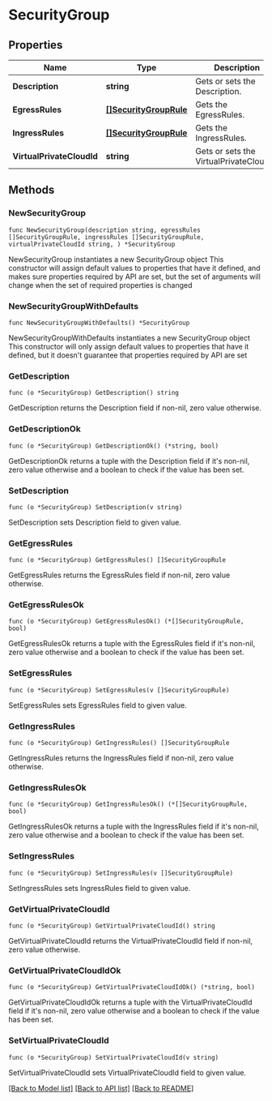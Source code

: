 # SecurityGroup

## Properties

Name | Type | Description | Notes
------------ | ------------- | ------------- | -------------
**Description** | **string** | Gets or sets the Description. | 
**EgressRules** | [**[]SecurityGroupRule**](SecurityGroupRule.md) | Gets the EgressRules. | 
**IngressRules** | [**[]SecurityGroupRule**](SecurityGroupRule.md) | Gets the IngressRules. | 
**VirtualPrivateCloudId** | **string** | Gets or sets the VirtualPrivateCloudId. | 

## Methods

### NewSecurityGroup

`func NewSecurityGroup(description string, egressRules []SecurityGroupRule, ingressRules []SecurityGroupRule, virtualPrivateCloudId string, ) *SecurityGroup`

NewSecurityGroup instantiates a new SecurityGroup object
This constructor will assign default values to properties that have it defined,
and makes sure properties required by API are set, but the set of arguments
will change when the set of required properties is changed

### NewSecurityGroupWithDefaults

`func NewSecurityGroupWithDefaults() *SecurityGroup`

NewSecurityGroupWithDefaults instantiates a new SecurityGroup object
This constructor will only assign default values to properties that have it defined,
but it doesn't guarantee that properties required by API are set

### GetDescription

`func (o *SecurityGroup) GetDescription() string`

GetDescription returns the Description field if non-nil, zero value otherwise.

### GetDescriptionOk

`func (o *SecurityGroup) GetDescriptionOk() (*string, bool)`

GetDescriptionOk returns a tuple with the Description field if it's non-nil, zero value otherwise
and a boolean to check if the value has been set.

### SetDescription

`func (o *SecurityGroup) SetDescription(v string)`

SetDescription sets Description field to given value.


### GetEgressRules

`func (o *SecurityGroup) GetEgressRules() []SecurityGroupRule`

GetEgressRules returns the EgressRules field if non-nil, zero value otherwise.

### GetEgressRulesOk

`func (o *SecurityGroup) GetEgressRulesOk() (*[]SecurityGroupRule, bool)`

GetEgressRulesOk returns a tuple with the EgressRules field if it's non-nil, zero value otherwise
and a boolean to check if the value has been set.

### SetEgressRules

`func (o *SecurityGroup) SetEgressRules(v []SecurityGroupRule)`

SetEgressRules sets EgressRules field to given value.


### GetIngressRules

`func (o *SecurityGroup) GetIngressRules() []SecurityGroupRule`

GetIngressRules returns the IngressRules field if non-nil, zero value otherwise.

### GetIngressRulesOk

`func (o *SecurityGroup) GetIngressRulesOk() (*[]SecurityGroupRule, bool)`

GetIngressRulesOk returns a tuple with the IngressRules field if it's non-nil, zero value otherwise
and a boolean to check if the value has been set.

### SetIngressRules

`func (o *SecurityGroup) SetIngressRules(v []SecurityGroupRule)`

SetIngressRules sets IngressRules field to given value.


### GetVirtualPrivateCloudId

`func (o *SecurityGroup) GetVirtualPrivateCloudId() string`

GetVirtualPrivateCloudId returns the VirtualPrivateCloudId field if non-nil, zero value otherwise.

### GetVirtualPrivateCloudIdOk

`func (o *SecurityGroup) GetVirtualPrivateCloudIdOk() (*string, bool)`

GetVirtualPrivateCloudIdOk returns a tuple with the VirtualPrivateCloudId field if it's non-nil, zero value otherwise
and a boolean to check if the value has been set.

### SetVirtualPrivateCloudId

`func (o *SecurityGroup) SetVirtualPrivateCloudId(v string)`

SetVirtualPrivateCloudId sets VirtualPrivateCloudId field to given value.



[[Back to Model list]](../README.md#documentation-for-models) [[Back to API list]](../README.md#documentation-for-api-endpoints) [[Back to README]](../README.md)



